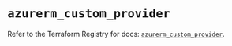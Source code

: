 # `azurerm_custom_provider`

Refer to the Terraform Registry for docs: [`azurerm_custom_provider`](https://registry.terraform.io/providers/hashicorp/azurerm/3.92.0/docs/resources/custom_provider).
